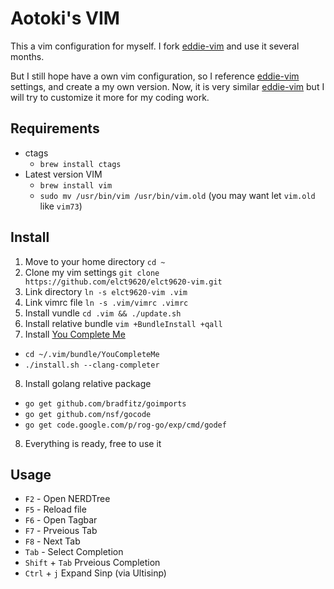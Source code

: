 Aotoki's VIM
===

This a vim configuration for myself.
I fork [eddie-vim](https://github.com/kaochenlong/eddie-vim) and use it several months.

But I still hope have a own vim configuration, so I reference [eddie-vim](https://github.com/kaochenlong/eddie-vim) settings, and create a my own version.
Now, it is very similar [eddie-vim](https://github.com/kaochenlong/eddie-vim) but I will try to customize it more for my coding work.

Requirements
---

* ctags
  * `brew install ctags`
* Latest version VIM
  * `brew install vim`
  * `sudo mv /usr/bin/vim /usr/bin/vim.old` (you may want let `vim.old` like `vim73`)

Install
---

1. Move to your home directory `cd ~`
2. Clone my vim settings `git clone https://github.com/elct9620/elct9620-vim.git`
3. Link directory `ln -s elct9620-vim .vim`
4. Link vimrc file `ln -s .vim/vimrc .vimrc`
5. Install vundle `cd .vim && ./update.sh`
6. Install relative bundle `vim +BundleInstall +qall`
7. Install [You Complete Me](https://github.com/Valloric/YouCompleteMe)
  * `cd ~/.vim/bundle/YouCompleteMe`
  * `./install.sh --clang-completer`
8. Install golang relative package
  * `go get github.com/bradfitz/goimports`
  * `go get github.com/nsf/gocode`
  * `go get code.google.com/p/rog-go/exp/cmd/godef`
8. Everything is ready, free to use it

Usage
---

* `F2` - Open NERDTree
* `F5` - Reload file
* `F6` - Open Tagbar
* `F7` - Prveious Tab
* `F8` - Next Tab
* `Tab` - Select Completion
* `Shift` + `Tab` Prveious Completion
* `Ctrl` + `j` Expand Sinp (via Ultisinp)

